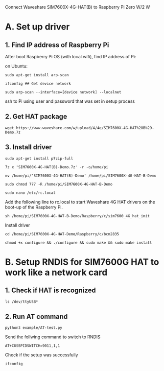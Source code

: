 Connect Waveshare SIM7600X-4G-HAT(B) to Raspberry Pi Zero W/2 W

# A. Set up driver

## 1. Find IP address of Raspberry Pi

After boot Raspberry Pi OS (with local wifi), find IP address of Pi:

on Ubuntu:

```
sudo apt-get install arp-scan

ifconfig ## Get device network

sudo arp-scan --interface=[device network] --localnet
```

ssh to Pi using user and password that was set in setup process

## 2. Get HAT package

`wget https://www.waveshare.com/w/upload/4/4e/SIM7600X-4G-HAT%28B%29-Demo.7z`

## 3. Install driver

```
sudo apt-get install p7zip-full

7z x 'SIM7600X-4G-HAT(B)-Demo.7z' -r -o/home/pi

mv /home/pi/'SIM7600X-4G-HAT(B)-Demo' /home/pi/SIM7600X-4G-HAT-B-Demo

sudo chmod 777 -R /home/pi/SIM7600X-4G-HAT-B-Demo

sudo nano /etc/rc.local
```

Add the following line to rc.local to start Waveshare 4G HAT drivers on the boot-up of the Raspberry Pi.

`sh /home/pi/SIM7600X-4G-HAT-B-Demo/Raspberry/c/sim7600_4G_hat_init`

Install driver

```
cd /home/pi/SIM7600X-4G-HAT-Demo/Raspberry/c/bcm2835

chmod +x configure && ./configure && sudo make && sudo make install
```

# B. Setup RNDIS for SIM7600G HAT to work like a network card

## 1. Check if HAT is recognized

`ls /dev/ttyUSB*`

## 2. Run AT command

`python3 example/AT-test.py`

Send the follwing command to switch to RNDIS

`AT+CUSBPIDSWITCH=9011,1,1`

Check if the setup was successfully

`ifconfig`
